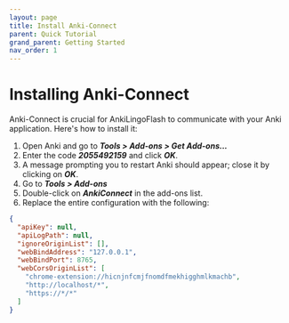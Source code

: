 ```yaml
---
layout: page
title: Install Anki-Connect
parent: Quick Tutorial
grand_parent: Getting Started
nav_order: 1
---
```


# Installing Anki-Connect

Anki-Connect is crucial for AnkiLingoFlash to communicate with your Anki application. Here's how to install it:

1. Open Anki and go to <i><strong>Tools > Add-ons > Get Add-ons...</strong></i>
2. Enter the code <i><strong>2055492159</strong></i> and click <i><strong>OK</strong></i>.
3. A message prompting you to restart Anki should appear; close it by clicking on <i><strong>OK</strong></i>.
4. Go to <i><strong>Tools > Add-ons</strong></i>
5. Double-click on <i><strong>AnkiConnect</strong></i> in the add-ons list.
6. Replace the entire configuration with the following:

```json
{
  "apiKey": null,
  "apiLogPath": null,
  "ignoreOriginList": [],
  "webBindAddress": "127.0.0.1",
  "webBindPort": 8765,
  "webCorsOriginList": [
    "chrome-extension://hicnjnfcmjfnomdfmekhigghmlkmachb",
    "http://localhost/*",
    "https://*/*"
  ]
}
```